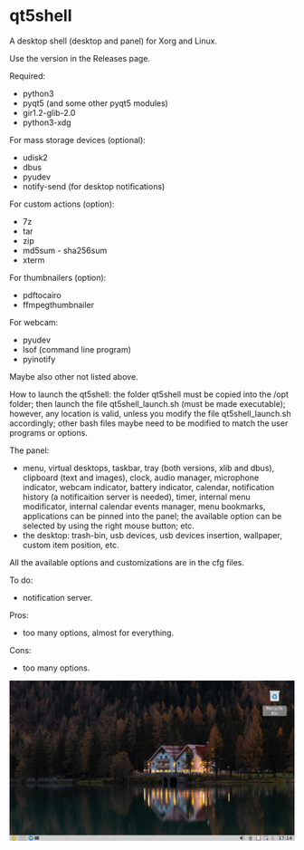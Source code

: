 # qt5shell
A desktop shell (desktop and panel) for Xorg and Linux.

Use the version in the Releases page.

Required:
- python3
- pyqt5 (and some other pyqt5 modules)
- gir1.2-glib-2.0
- python3-xdg

For mass storage devices (optional):
- udisk2
- dbus
- pyudev
- notify-send (for desktop notifications)

For custom actions (option):
- 7z
- tar
- zip
- md5sum - sha256sum
- xterm

For thumbnailers (option):
- pdftocairo
- ffmpegthumbnailer

For webcam:
- pyudev
- lsof (command line program)
- pyinotify

Maybe also other not listed above.

How to launch the qt5shell:
the folder qt5shell must be copied into the /opt folder; then launch the file qt5shell_launch.sh (must be made executable); however, any location is valid, unless you modify the file qt5shell_launch.sh accordingly; other bash files maybe need to be modified to match the user programs or options. 

The panel:
- menu, virtual desktops, taskbar, tray (both versions, xlib and dbus), clipboard (text and images), clock, audio manager, microphone indicator, webcam indicator, battery indicator, calendar, notification history (a notificaition server is needed), timer, internal menu modificator, internal calendar events manager, menu bookmarks, applications can be pinned into the panel; the available option can be selected by using the right mouse button; etc.
- the desktop: trash-bin, usb devices, usb devices insertion, wallpaper, custom item position, etc.

All the available options and customizations are in the cfg files.

To do:
- notification server.

Pros:
- too many options, almost for everything.

Cons:
- too many options.

![My image](https://github.com/frank038/qt5shell/blob/main/screenshot1.jpg)
